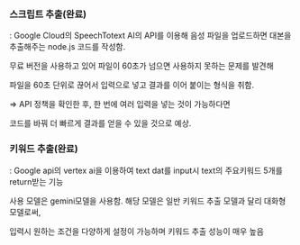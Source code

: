 
### 스크립트 추출(완료)
: Google Cloud의 SpeechTotext AI의 API를 이용해 음성 파일을 업로드하면 대본을 추출해주는 node.js 코드를 작성함.

무료 버전을 사용하고 있어 파일이 60초가 넘으면 사용하지 못하는 문제를 발견해

파일을 60초 단위로 끊어서 입력으로 넣고 결과를 이어 붙이는 형식을 취함.

=> API 정책을 확인한 후, 한 번에 여러 입력을 넣는 것이 가능하다면

코드를 바꿔 더 빠르게 결과를 얻을 수 있을 것으로 예상.


### 키워드 추출(완료)
: Google api의 vertex ai을 이용하여 text dat를 input시 text의 주요키워드 5개를 return받는 기능

사용 모델은 gemini모델을 사용함. 해당 모델은 일반 키워드 추출 모델과 달리 대화형 모델로써,

입력시 원하는 조건을 다양하게 설정이 가능하며 키워드 추출 성능이 매우 높음
